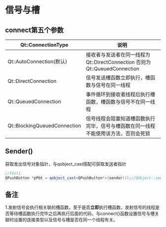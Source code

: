 # 信号与槽

## connect第五个参数

| Qt::ConnectionType           | 说明                                                         |
| ---------------------------- | ------------------------------------------------------------ |
| Qt::AutoConnection(默认)     | 接收者与发送者在同一线程为Qt::DirectConnection 否则为Qt::QueuedConnection |
| Qt::DirectConnection         | 信号发送槽函数立即执行，槽函数与信号在同一线程               |
| Qt::QueuedConnection         | 事件循环到接收者线程后执行槽函数，槽函数与信号不在同一线程   |
| Qt::BlockingQueuedConnection | 信号线程会阻塞知道槽函数执行完毕，信号与槽函数在同一线程不能使用该方法，否则会死锁 |



## Sender()

获取发出信号对象指针，与qobject_cast搭配可获取发送者指针

```C++
//Test1
QPushButton *pPbt = qobject_cast<QPushButton*>(sender());//QObject::sender()获取发送信号对象指针
```

## 备注

1.发射信号会执行相关联的槽函数，至于是否**立即**执行槽函数，发射信号的线程是否等待槽函数执行完毕之后再执行后面的代码，与connect()函数设置信号与槽关联时设置的连接类型以及信号与槽是否在同一个线程有关。









